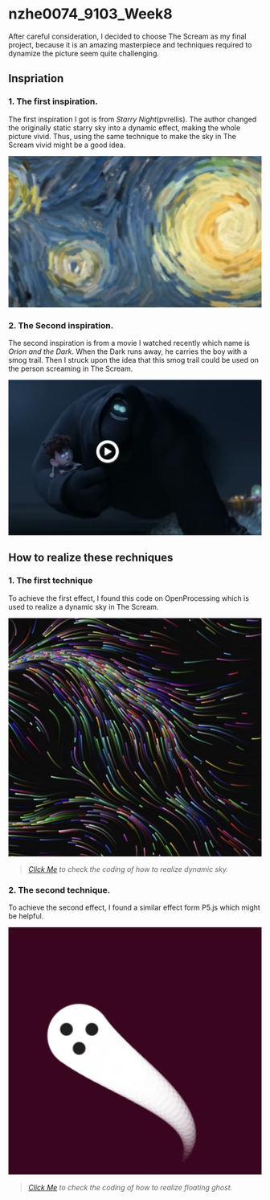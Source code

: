 # nzhe0074_9103_Week8

After careful consideration, I decided to choose The Scream as my final project, because it is an amazing masterpiece and techniques required to dynamize the picture seem quite challenging.

## Inspriation ##

### 1. The first inspiration. ###

The first inspiration I got is from *Starry Night*(pvrellis). The author changed the originally static starry sky into a dynamic effect, making the whole picture vivid. Thus, using the same technique to make the sky in The Scream vivid might be a good idea.

![An images of inspiration](assets/1.png)

### 2. The Second inspiration. ###

The second inspiration is from a movie I watched recently which name is  *Orion and the Dark*. When the Dark runs away, he carries the boy with a smog trail. Then I struck upon the idea that this smog trail could be used on the person screaming in The Scream.

![An images of inspiration](assets/2.png)

## How to realize these rechniques ##

### 1. The first technique ###


To achieve the first effect, I found this code on OpenProcessing which is used to realize a dynamic sky in The Scream.

![](assets/3.png)
> *[Click Me](https://openprocessing.org/sketch/1890784) to check the coding of how to realize dynamic sky.*


### 2. The second technique. ###

To achieve the second effect, I found a similar effect form P5.js which might be helpful.

![An images of floating ghost](assets/4.png)
>*[Click Me](https://happycoding.io/tutorials/p5js/animation/ghost) to check the coding of how to realize floating ghost.*



